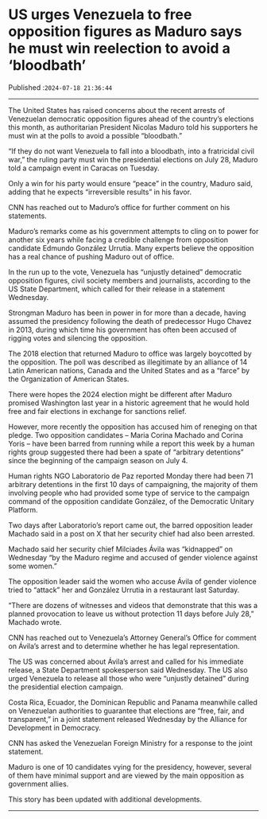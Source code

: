 # US urges Venezuela to free opposition figures as Maduro says he must win reelection to avoid a ‘bloodbath’

Published :`2024-07-18 21:36:44`

---

The United States has raised concerns about the recent arrests of Venezuelan democratic opposition figures ahead of the country’s elections this month, as authoritarian President Nicolas Maduro told his supporters he must win at the polls to avoid a possible “bloodbath.”

“If they do not want Venezuela to fall into a bloodbath, into a fratricidal civil war,” the ruling party must win the presidential elections on July 28, Maduro told a campaign event in Caracas on Tuesday.

Only a win for his party would ensure “peace” in the country, Maduro said, adding that he expects “irreversible results” in his favor.

CNN has reached out to Maduro’s office for further comment on his statements.

Maduro’s remarks come as his government attempts to cling on to power for another six years while facing a credible challenge from opposition candidate Edmundo González Urrutia. Many experts believe the opposition has a real chance of pushing Maduro out of office.

In the run up to the vote, Venezuela has “unjustly detained” democratic opposition figures, civil society members and journalists, according to the US State Department, which called for their release in a statement Wednesday.

Strongman Maduro has been in power in for more than a decade, having assumed the presidency following the death of predecessor Hugo Chavez in 2013, during which time his government has often been accused of rigging votes and silencing the opposition.

The 2018 election that returned Maduro to office was largely boycotted by the opposition. The poll was described as illegitimate by an alliance of 14 Latin American nations, Canada and the United States and as a “farce” by the Organization of American States.

There were hopes the 2024 election might be different after Maduro promised Washington last year in a historic agreement that he would hold free and fair elections in exchange for sanctions relief.

However, more recently the opposition has accused him of reneging on that pledge. Two opposition candidates – Maria Corina Machado and Corina Yoris – have been barred from running while a report this week by a human rights group suggested there had been a spate of “arbitrary detentions” since the beginning of the campaign season on July 4.

Human rights NGO Laboratorio de Paz reported Monday there had been 71 arbitrary detentions in the first 10 days of campaigning, the majority of them involving people who had provided some type of service to the campaign command of the opposition candidate González, of the Democratic Unitary Platform.

Two days after Laboratorio’s report came out, the barred opposition leader Machado said in a post on X that her security chief had also been arrested.

Machado said her security chief Milciades Ávila was “kidnapped” on Wednesday “by the Maduro regime and accused of gender violence against some women.”

The opposition leader said the women who accuse Ávila of gender violence tried to “attack” her and González Urrutia in a restaurant last Saturday.

“There are dozens of witnesses and videos that demonstrate that this was a planned provocation to leave us without protection 11 days before July 28,” Machado wrote.

CNN has reached out to Venezuela’s Attorney General’s Office for comment on Ávila’s arrest and to determine whether he has legal representation.

The US was concerned about Ávila’s arrest and called for his immediate release, a State Department spokesperson said Wednesday. The US also urged Venezuela to release all those who were “unjustly detained” during the presidential election campaign.

Costa Rica, Ecuador, the Dominican Republic and Panama meanwhile called on Venezuelan authorities to guarantee that elections are “free, fair, and transparent,” in a joint statement released Wednesday by the Alliance for Development in Democracy.

CNN has asked the Venezuelan Foreign Ministry for a response to the joint statement.

Maduro is one of 10 candidates vying for the presidency, however, several of them have minimal support and are viewed by the main opposition as government allies.

This story has been updated with additional developments.

---

